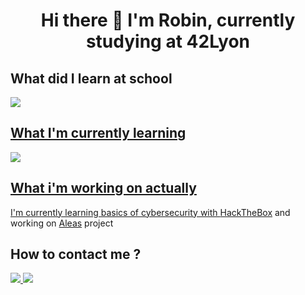 
<h1 align="center">   Hi there 👋 I'm Robin, currently studying at 42Lyon</h1>
  <h2> What did I learn at school</h2>
    <a href="https://skillicons.dev" />
    <img align=center src="https://skillicons.dev/icons?i=c,cpp,docker" />
  <h2> What I'm currently learning</h2>
  <a href="https://skillicons.dev" />
    <img align=center src="https://skillicons.dev/icons?i=react,next,ts,python" />
  <h2> What i'm working on actually </h2>
<p>I'm currently learning basics of cybersecurity with <a href="https://www.hackthebox.com/">HackTheBox</a> and working on <a href="https://github.com/PierreLemmel/plml-shows-api">Aleas</a> project</p>
    <h2>How to contact me ?</h2>
          <a href="mailto:rgeral.pro@gmail.com" />
        <img src="https://img.shields.io/badge/Gmail-D14836?style=for-the-badge&logo=gmail&logoColor=white" />
      <a href="https://www.linkedin.com/in/robin-geral-b93b73233/" />
        <img src="https://img.shields.io/badge/LinkedIn-0077B5?style=for-the-badge&logo=linkedin&logoColor=white" />
  </a>
  
